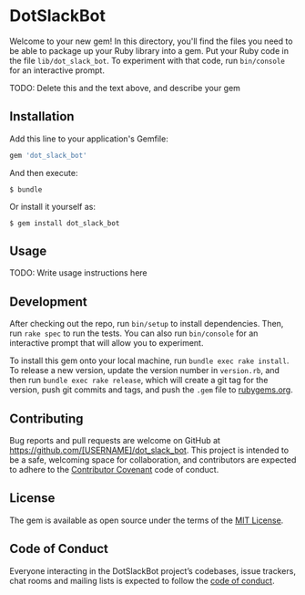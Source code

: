 # DotSlackBot

Welcome to your new gem! In this directory, you'll find the files you need to be able to package up your Ruby library into a gem. Put your Ruby code in the file `lib/dot_slack_bot`. To experiment with that code, run `bin/console` for an interactive prompt.

TODO: Delete this and the text above, and describe your gem

## Installation

Add this line to your application's Gemfile:

```ruby
gem 'dot_slack_bot'
```

And then execute:

    $ bundle

Or install it yourself as:

    $ gem install dot_slack_bot

## Usage

TODO: Write usage instructions here

## Development

After checking out the repo, run `bin/setup` to install dependencies. Then, run `rake spec` to run the tests. You can also run `bin/console` for an interactive prompt that will allow you to experiment.

To install this gem onto your local machine, run `bundle exec rake install`. To release a new version, update the version number in `version.rb`, and then run `bundle exec rake release`, which will create a git tag for the version, push git commits and tags, and push the `.gem` file to [rubygems.org](https://rubygems.org).

## Contributing

Bug reports and pull requests are welcome on GitHub at https://github.com/[USERNAME]/dot_slack_bot. This project is intended to be a safe, welcoming space for collaboration, and contributors are expected to adhere to the [Contributor Covenant](http://contributor-covenant.org) code of conduct.

## License

The gem is available as open source under the terms of the [MIT License](http://opensource.org/licenses/MIT).

## Code of Conduct

Everyone interacting in the DotSlackBot project’s codebases, issue trackers, chat rooms and mailing lists is expected to follow the [code of conduct](https://github.com/[USERNAME]/dot_slack_bot/blob/master/CODE_OF_CONDUCT.md).
